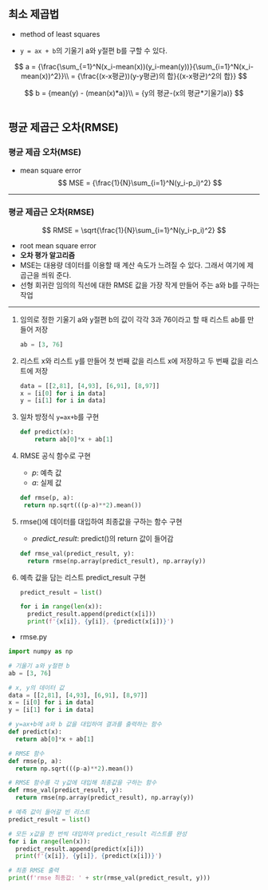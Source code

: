 

## 최소 제곱법

- method of least squares

-  `y = ax + b`의 기울기 a와 y절편 b를 구할 수 있다.

  
  $$
  a = {\frac{\sum_{=1}^N(x_i-mean(x))(y_i-mean(y))}{\sum_{i=1}^N(x_i-mean(x))^2}}\\ = {\frac{(x-x평균))(y-y평균)의 합}{(x-x평균)^2의 합}}
  $$
  
  $$
  b = {mean(y) - (mean(x)*a)}\\ = {y의 평균-(x의 평균*기울기a)}
  $$

```python

```



## 평균 제곱근 오차(RMSE)

### 평균 제곱 오차(MSE)

- mean square error
  $$
  MSE = {\frac{1}{N}\sum_{i=1}^N(y_i-p_i)^2}
  $$
  

------

### 평균 제곱근 오차(RMSE)

$$
RMSE = \sqrt{\frac{1}{N}\sum_{i=1}^N(y_i-p_i)^2}
$$

- root mean square error
- **오차 평가 알고리즘**
- MSE는 대용량 데이터를 이용할 때 계산 속도가 느려질 수 있다. 그래서 여기에 제곱근을 씌워 준다.
- 선형 회귀란 임의의 직선에 대한 RMSE 값을 가장 작게 만들어 주는 a와 b를 구하는 작업

------



1. 임의로 정한 기울기 a와 y절편 b의 값이 각각 3과 76이라고 할 때 리스트 ab를 만들어 저장

   ```python
   ab = [3, 76]
   ```

2. 리스트 x와 리스트 y를 만들어 첫 번째 값을 리스트 x에 저장하고 두 번째 값을 리스트에 저장

   ```python
   data = [[2,81], [4,93], [6,91], [8,97]]
   x = [i[0] for i in data]
   y = [i[1] for i in data]
   ```

3. 일차 방정식 `y=ax+b`를 구현

   ```python
   def predict(x):
       return ab[0]*x + ab[1]
   ```

4. RMSE 공식 함수로 구현

   - *p*: 예측 값
   - *a*: 실제 값

   ```python
   def rmse(p, a):
   	return np.sqrt(((p-a)**2).mean())
   ```

5. rmse()에 데이터를 대입하여 최종값을 구하는 함수 구현

   - *predict_result*: predict()의 return 값이 들어감

   ```python
   def rmse_val(predict_result, y):
     return rmse(np.array(predict_result), np.array(y))
   ```

6. 예측 값을 담는 리스트 predict_result 구현

   ```python
   predict_result = list()
   
   for i in range(len(x)):
     predict_result.append(predict(x[i]))
     print(f'{x[i]}, {y[i]}, {predict(x[i])}')
   ```


- rmse.py

```python
import numpy as np

# 기울기 a와 y절편 b
ab = [3, 76]

# x, y의 데이터 값
data = [[2,81], [4,93], [6,91], [8,97]]
x = [i[0] for i in data]
y = [i[1] for i in data]

# y=ax+b에 a와 b 값을 대입하여 결과를 출력하는 함수
def predict(x):
  return ab[0]*x + ab[1]

# RMSE 함수
def rmse(p, a):
  return np.sqrt(((p-a)**2).mean())

# RMSE 함수를 각 y값에 대입해 최종값을 구하는 함수
def rmse_val(predict_result, y):
  return rmse(np.array(predict_result), np.array(y))

# 예측 값이 들어갈 빈 리스트
predict_result = list()

# 모든 x값을 한 번씩 대입하여 predict_result 리스트를 완성
for i in range(len(x)):
  predict_result.append(predict(x[i]))
  print(f'{x[i]}, {y[i]}, {predict(x[i])}')

# 최종 RMSE 출력
print(f'rmse 최종값: ' + str(rmse_val(predict_result, y)))

```
